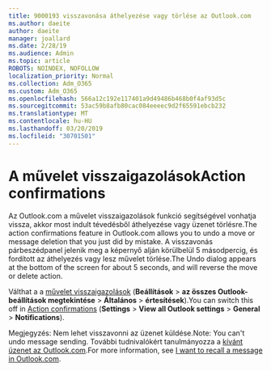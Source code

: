 ```yaml
---
title: 9000193 visszavonása áthelyezése vagy törlése az Outlook.com
ms.author: daeite
author: daeite
manager: joallard
ms.date: 2/28/19
ms.audience: Admin
ms.topic: article
ROBOTS: NOINDEX, NOFOLLOW
localization_priority: Normal
ms.collection: Adm_O365
ms.custom: Adm_O365
ms.openlocfilehash: 566a12c192e117401a9d49486b468b0f4af93d5c
ms.sourcegitcommit: 53ac59b8afb80cac084eeeec9d2f65591ebcb232
ms.translationtype: MT
ms.contentlocale: hu-HU
ms.lasthandoff: 03/20/2019
ms.locfileid: "30701501"
---
```

# <a name="action-confirmations"></a><span data-ttu-id="17138-102">A művelet visszaigazolások</span><span class="sxs-lookup"><span data-stu-id="17138-102">Action confirmations</span></span>

<span data-ttu-id="17138-103">Az Outlook.com a művelet visszaigazolások funkció segítségével vonhatja vissza, akkor most indult tévedésből áthelyezése vagy üzenet törlésre.</span><span class="sxs-lookup"><span data-stu-id="17138-103">The action confirmations feature in Outlook.com allows you to undo a move or message deletion that you just did by mistake.</span></span> <span data-ttu-id="17138-104">A visszavonás párbeszédpanel jelenik meg a képernyő alján körülbelül 5 másodpercig, és fordított az áthelyezés vagy lesz művelet törlése.</span><span class="sxs-lookup"><span data-stu-id="17138-104">The Undo dialog appears at the bottom of the screen for about 5 seconds, and will reverse the move or delete action.</span></span>

<span data-ttu-id="17138-105">Válthat a a [művelet visszaigazolások](https://outlook.live.com/mail/options/general/notifications) (**Beállítások** > **az összes Outlook-beállítások megtekintése** > **Általános** > **értesítések**).</span><span class="sxs-lookup"><span data-stu-id="17138-105">You can switch this off in [Action confirmations](https://outlook.live.com/mail/options/general/notifications) (**Settings** > **View all Outlook settings** > **General** > **Notifications**).</span></span>

<span data-ttu-id="17138-106">Megjegyzés: Nem lehet visszavonni az üzenet küldése.</span><span class="sxs-lookup"><span data-stu-id="17138-106">Note: You can't undo message sending.</span></span> <span data-ttu-id="17138-107">További tudnivalókért tanulmányozza a [kívánt üzenet az Outlook.com](https://support.office.com/article/c069ddde-5282-4085-8f4c-d7b133324f8a).</span><span class="sxs-lookup"><span data-stu-id="17138-107">For more information, see [I want to recall a message in Outlook.com](https://support.office.com/article/c069ddde-5282-4085-8f4c-d7b133324f8a).</span></span>